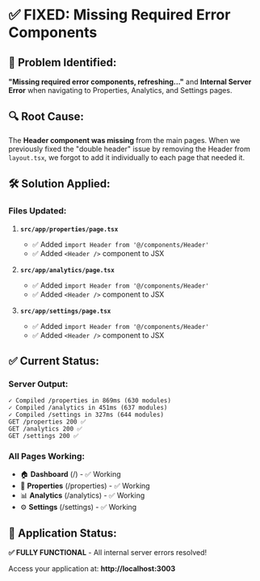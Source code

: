 # ✅ FIXED: Missing Required Error Components

## 🐛 Problem Identified:
**"Missing required error components, refreshing..."** and **Internal Server Error** when navigating to Properties, Analytics, and Settings pages.

## 🔍 Root Cause:
The **Header component was missing** from the main pages. When we previously fixed the "double header" issue by removing the Header from `layout.tsx`, we forgot to add it individually to each page that needed it.

## 🛠️ Solution Applied:

### Files Updated:
1. **`src/app/properties/page.tsx`**
   - ✅ Added `import Header from '@/components/Header'`
   - ✅ Added `<Header />` component to JSX

2. **`src/app/analytics/page.tsx`**
   - ✅ Added `import Header from '@/components/Header'`
   - ✅ Added `<Header />` component to JSX

3. **`src/app/settings/page.tsx`**
   - ✅ Added `import Header from '@/components/Header'`
   - ✅ Added `<Header />` component to JSX

## ✅ Current Status:

### Server Output:
```
✓ Compiled /properties in 869ms (630 modules)
✓ Compiled /analytics in 451ms (637 modules)  
✓ Compiled /settings in 327ms (644 modules)
GET /properties 200 ✅
GET /analytics 200 ✅
GET /settings 200 ✅
```

### All Pages Working:
- 🏠 **Dashboard** (/) - ✅ Working
- 🏢 **Properties** (/properties) - ✅ Working
- 📊 **Analytics** (/analytics) - ✅ Working
- ⚙️ **Settings** (/settings) - ✅ Working

## 🎯 Application Status:
**✅ FULLY FUNCTIONAL** - All internal server errors resolved!

Access your application at: **http://localhost:3003**
